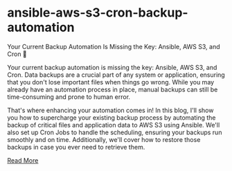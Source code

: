 # ansible-aws-s3-cron-backup-automation
Your Current Backup Automation Is Missing the Key: Ansible, AWS S3, and Cron 🔑

Your current backup automation is missing the key: Ansible, AWS S3, and Cron. Data backups are a crucial part of any system or application, ensuring that you don't lose important files when things go wrong. While you may already have an automation process in place, manual backups can still be time-consuming and prone to human error.

That's where enhancing your automation comes in! In this blog, I'll show you how to supercharge your existing backup process by automating the backup of critical files and application data to AWS S3 using Ansible. We'll also set up Cron Jobs to handle the scheduling, ensuring your backups run smoothly and on time. Additionally, we'll cover how to restore those backups in case you ever need to retrieve them.

[Read More](https://dev.to/niranyadav/your-current-backup-automation-is-missing-the-key-ansible-aws-s3-and-cron-2mb8)
